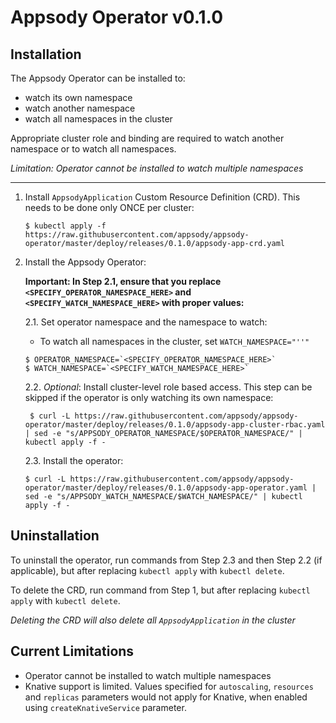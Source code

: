 # Appsody Operator v0.1.0

## Installation

The Appsody Operator can be installed to:

- watch its own namespace
- watch another namespace
- watch all namespaces in the cluster

Appropriate cluster role and binding are required to watch another namespace or to watch all namespaces.

_Limitation: Operator cannot be installed to watch multiple namespaces_

---

1. Install `AppsodyApplication` Custom Resource Definition (CRD). This needs to be done only ONCE per cluster:

    ```console
    $ kubectl apply -f https://raw.githubusercontent.com/appsody/appsody-operator/master/deploy/releases/0.1.0/appsody-app-crd.yaml
    ```

2. Install the Appsody Operator:

    **Important: In Step 2.1, ensure that you replace  `<SPECIFY_OPERATOR_NAMESPACE_HERE>` and `<SPECIFY_WATCH_NAMESPACE_HERE>` with proper values:**

    2.1. Set operator namespace and the namespace to watch:

    - To watch all namespaces in the cluster, set `WATCH_NAMESPACE="''"`

    ```console
    $ OPERATOR_NAMESPACE=`<SPECIFY_OPERATOR_NAMESPACE_HERE>`
    $ WATCH_NAMESPACE=`<SPECIFY_WATCH_NAMESPACE_HERE>`
    ```

    2.2. _Optional_: Install cluster-level role based access. This step can be skipped if the operator is only watching its own namespace:

        $ curl -L https://raw.githubusercontent.com/appsody/appsody-operator/master/deploy/releases/0.1.0/appsody-app-cluster-rbac.yaml | sed -e "s/APPSODY_OPERATOR_NAMESPACE/$OPERATOR_NAMESPACE/" | kubectl apply -f -

    2.3. Install the operator:

    ```console
    $ curl -L https://raw.githubusercontent.com/appsody/appsody-operator/master/deploy/releases/0.1.0/appsody-app-operator.yaml | sed -e "s/APPSODY_WATCH_NAMESPACE/$WATCH_NAMESPACE/" | kubectl apply -f -
    ```

## Uninstallation

To uninstall the operator, run commands from Step 2.3 and then Step 2.2 (if applicable), but after replacing `kubectl apply` with `kubectl delete`.

To delete the CRD, run command from Step 1, but after replacing `kubectl apply` with `kubectl delete`.

_Deleting the CRD will also delete all `AppsodyApplication` in the cluster_

## Current Limitations

- Operator cannot be installed to watch multiple namespaces
- Knative support is limited. Values specified for `autoscaling`, `resources` and `replicas` parameters would not apply for Knative, when enabled using `createKnativeService` parameter.